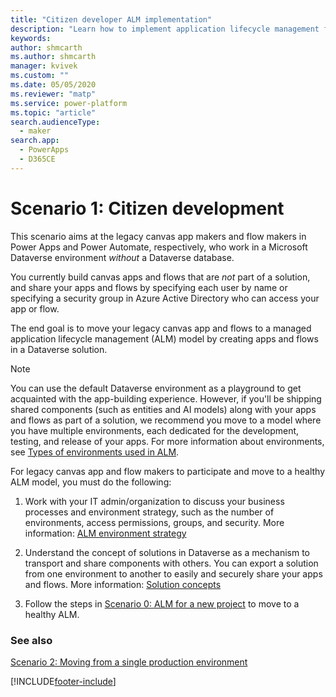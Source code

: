 ```yaml
---
title: "Citizen developer ALM implementation"
description: "Learn how to implement application lifecycle management for Power Platform citizen development. Move legacy canvas apps and flows to a healthy ALM model."
keywords: 
author: shmcarth
ms.author: shmcarth
manager: kvivek
ms.custom: ""
ms.date: 05/05/2020
ms.reviewer: "matp"
ms.service: power-platform
ms.topic: "article"
search.audienceType: 
  - maker
search.app: 
  - PowerApps
  - D365CE
---
```

# Scenario 1: Citizen development
This scenario aims at the legacy canvas app makers and flow makers in Power Apps and Power Automate, respectively, who work in a Microsoft Dataverse environment *without* a Dataverse database.

You currently build canvas apps and flows that are *not* part of a solution, and
share your apps and flows by specifying each user by name or specifying a
security group in Azure Active Directory who can access your app or flow.

The end goal is to move your legacy canvas app and flows to a managed application lifecycle management (ALM) model by creating apps and flows in a Dataverse solution.

> [!NOTE]
> You can use the default Dataverse environment as a playground to get acquainted with the app-building experience. However, if you'll be shipping shared components (such as entities and AI models) along with your apps and flows as part of a solution, we recommend you move to a model where you have multiple environments, each dedicated for the development, testing, and release of your apps. For more information about environments, see [Types of environments used in ALM](basics-alm.md#types-of-environments-used-in-alm).

For legacy canvas app and flow makers to participate and move to a healthy ALM model, you must do the following:

1.  Work with your IT admin/organization to discuss your business processes and
    environment strategy, such as the number of environments, access
    permissions, groups, and security. More information: [ALM environment strategy](environment-strategy-alm.md)

2.  Understand the concept of solutions in Dataverse as a mechanism to transport and share components with others. You can export a solution from one environment to another to easily and securely share your apps and flows.
More information: [Solution concepts](solution-concepts-alm.md)

3.  Follow the steps in [Scenario 0: ALM for a new project](new-project-alm.md) to move to a healthy ALM.

### See also
[Scenario 2: Moving from a single production environment](move-from-single-env-alm.md)


[!INCLUDE[footer-include](../includes/footer-banner.md)]
